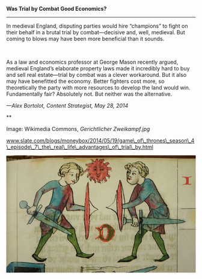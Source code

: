 **Was Trial by Combat Good Economics?**

****

In medieval England, disputing parties would hire “champions” to fight on their behalf in a brutal trial by combat—decisive and, well, medieval. But coming to blows may have been more beneficial than it sounds.

 

As a law and economics professor at George Mason recently argued, medieval England’s elaborate property laws made it incredibly hard to buy and sell real estate—trial by combat was a clever workaround. But it also may have benefitted the economy. Better fighters cost more, so theoretically the party with more resources to develop the land would win. Fundamentally fair? Absolutely not. But neither was the alternative.

*—Alex Bortolot, Content Strategist, May 28, 2014*

**

Image: Wikimedia Commons, *Gerichtlicher Zweikampf.jpg*

www.slate.com/blogs/moneybox/2014/05/19/game\_of\_thrones\_season\_4\_episode\_7\_the\_real\_life\_advantages\_of\_trial\_by.html

![](../images/14-05-28_TrialByCombatEDIT-1.png)
